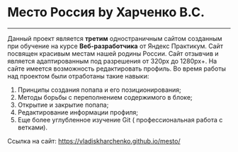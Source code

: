 # Место Россия by Харченко В.С.
------
Данный проект является **третим** одностраничным сайтом созданным при обучение на курсе **Веб-разработчика** от Яндекс Практикум.
Сайт посвящен красивым местам нашей родины России.
Сайт отзывчив и является адаптированным под разрешения от 320px до 1280px+.
На сайте имеется возможность редактировать профиль.
Во время работы над проектом были отработаны такие навыки:
1. Принципы создания попапа и его позиционирования;
2. Методы борьбы с переполнением содержимого в блоке;
3. Открытие и закрытие попапа;
4. Редактирование информации профиля;
5. Еще более углубленное изучение Git ( профессиональная работа с ветками).

Ссылка на сайт: https://vladiskharchenko.github.io/mesto/

